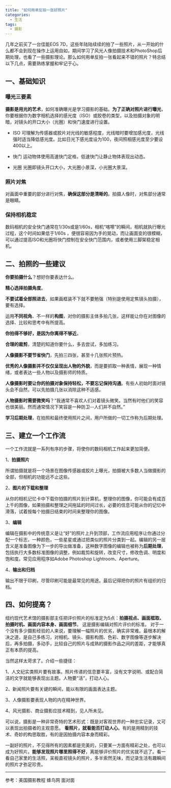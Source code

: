 ```yaml
---
title: "如何用单反拍一张好照片"
categories:
  - 生活
tags:
  - 摄影
---
```


几年之前买了一台佳能EOS 7D，这些年陆陆续续的拍了一些照片，从一开始的什么都不会到现在操作上运用自如，期间学习了风光人像拍摄技术和PhotoShop后期处理，也看了一些摄影理论。那么如何用单反拍一张看起来不错的照片？特总结以下几点，需要熟练掌握和牢记于心。

## 一、基础知识

### 曝光三要素

**摄影是用光的艺术**，如何准确曝光是学习摄影的基础。**为了正确对照片进行曝光**，你要根据你为数字相机选择的感光度（ISO）或胶卷的类型，以及拍摄对象的明暗，对镜头的开口大小（光圈）和快门速度进行设置。

- ISO 可理解为传感器或胶片对光线的敏感程度，光线暗时要增加感光度，光线强时适当降低感光度。比如日光下感光度设为100，夜间照相感光度至少要设400以上。

- 快门 运动物体使用高速快门定格，低速快门让静止物体表现出动态。

- 光圈 光圈即镜头开口大小，大光圈小景深，小光圈大景深。

### 照片对焦

对画面中重要的部分进行对焦，**确保这部分是清晰的**。拍摄人像时，对焦部分通常是眼睛。

### 保持相机稳定

数码相机的安全快门通常在1/30s或是1/60s，相机“喀嚓”的瞬间，相机就执行曝光过程，这个时间如果低于1/60s ，便很容易因为手的晃动，而让画面变的很模糊，可以通过提高ISO和光圈将快门控制在安全快门范围内，或者使用三脚架稳定相机。

## 二、拍照的一些建议

**你要拍摄什么**？想好你要表达什么。

**精心选择拍摄角度**。

**不要试着全部照进去**，如果画框装不下就不要勉强（特别是使用定焦镜头拍摄），要有选择。

运用**不同视角**、不一样的**构图**，对你的摄影主体多拍几张，这样能让你在对图像的选择、比较和思考中有所提高。

**你拍得不够好，是因为你离得不够近**。

**合理的裁剪**，清楚的知道你要什么，多去尝试，多加练习。

**人像摄影不要节省快门**，先拍三四张，甚至十几张照片预热。

**优秀的人像摄影并不仅仅呈现出人物的外貌**，而是要抓取一种表情，展现一种情绪，或者表达一些人物以及摄影师的特质。

**人像摄影时要让你的拍摄对象保持轻松，不要忘记保持沟通**。有些人初始时面对镜头会不自然，可以先拍摄几张以消除这种不适感。

**人物摄影时需要微笑吗**？“我通常不喜欢人们对着镜头微笑。当然有时他们的笑容也很美丽。然而通常情况下笑容是一种防卫--人们并不自然。”

**学习后期处理**，在拍照和最终使用照片之间，用户所做的一切工作称为后期处理。

## 三、建立一个工作流

一个工作流就是一系列有序的步骤，将使你的数码相机工作起来更加简便。

1、**拍摄照片**

所谓拍摄就是将一个场景在图像传感器或胶片上曝光，拍摄被大多数人当做摄影的全部，但相机的功能远不止这些。

2、**图片的下载和整理**

从你的相机记忆卡中下载你拍摄的照片到计算机，整理你的图像，你可能会有成百上千的图像，如果拍摄和整理之间拖延的时间过长，必要的信息可能从你的记忆中滑落，试着按每个拍摄日结束的时间来整理你的图像。

3、**编辑**

编辑在摄影中的传统意义是让“好”的照片上升到顶部，工作流应用程序让你通过分配一个标志，一种颜色，一些星星或通过把类似的照片分类到一起。编辑的另一层含义是准备图像为下一步的导出做准备，这种数字图像的编辑也被称为**后期处理**，包括执行大多数标准图像的调整，例如裁剪和旋转，改变尺寸，修改色调、明度和饱和度。常见应用程序如Adobe Photoshop Lightroom、Aperture。

4、**输出和归档**

输出不限于印刷，尽管印刷可能是最常见的用途。最后记得把你的照片有组织的归档。

## 四、如何提高？

纽约现代艺术馆的摄影部主任把评价照片的标准定为5点：**拍摄视点、画面框取、拍摄时机、画面内容本身、画面细节**。 这是摄影编辑对照片评价的标准。 对于一个没有多少摄影经验的人来说，要理解一幅照片的优劣，确实非常难。最根本的解决之道，是自己多练习，对相机、镜头、摄影构图、色彩、数字图像等逐步解决后，再多拍摄，多动手，比较自己的照片与成熟的摄影作品之间的差距，才能够真正有本质的提高。 

当然这样太苛求了。介绍一些捷径： 

1、人文纪实类照片要有故事。照片传递的信息要丰富，没有文字说明、或配合简洁的文字就能够表现出主题。人物要“活”，打动人心。 

2、新闻照片要有关键的瞬间，能以有限的画面表达主题。 

3、人像摄影要表现人物的内在精神世界。 

4、风光摄影、商业摄影应技术精到，见人所未见。 

可以说，摄影是一种非常奇特的艺术形式：既是对客观世界的一种忠实记录，又可以表现出拍摄者的主观意愿。 **看照片，就看能否打动人心**。有的是用精到的技术、奇妙的构思取胜，有的是因拍摄内容本身而精彩。 

一副好的照片，不见得所有的因素都是完美的，只要某一方面有精彩之处，也可以成为好照片。**能够发现照片哪里照得不好**，离能够评价照片的优劣就不远了。看一看自己家里的生活照，呆板直视镜头的照片，多半索然无味，而记录生活有趣瞬间的照片才弥足珍贵。

---

参考：美国摄影教程 蜂鸟网 面对面
